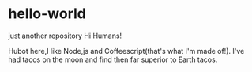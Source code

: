 # hello-world
just another repository 
Hi Humans!

Hubot here,I like Node,js and Coffeescript(that's what I'm made of!).
I've had tacos on the moon and find then far superior to Earth tacos.
